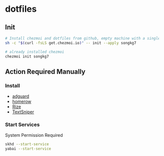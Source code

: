 # dotfiles

## Init

```bash
# Install chezmoi and dotfiles from github, empty machine with a single command
sh -c "$(curl -fsLS get.chezmoi.io)" -- init --apply songkg7
```

```bash
# already installed chezmoi
chezmoi init songkg7
```

## Action Required Manually

### Install

- [adguard](https://adguard.com/ko/adguard-mac/overview.html)
- [homerow](https://www.homerow.app/)
- [Rize](https://rize.io/)
- [TextSniper]()

### Start Services

System Permission Required

```bash
skhd --start-service
yabai --start-service
```

